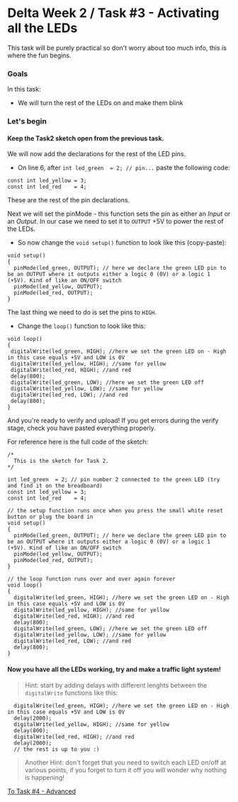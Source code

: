 # Delta Week 2 / Task #3 - Activating all the LEDs

This task will be purely practical so don't worry about too much info, this is where the fun begins.

### Goals
In this task:
  - We will turn the rest of the LEDs on and make them blink
  

    
### Let's begin
 
#### Keep the Task2 sketch open from the previous task.

We will now add the declarations for the rest of the LED pins.
 - On line 6, after `int led_green  = 2; // pin...` paste the following code:

```
const int led_yellow = 3;
const int led_red    = 4;
```

These are the rest of the pin declarations.

Next we will set the pinMode - this function sets the pin as either an *Input* or an *Output*. In our case we need to set it to `OUTPUT` +5V to power the rest of the LEDs.

 - So now change the `void setup()` function to look like this (copy-paste):

```
void setup()
{
  pinMode(led_green, OUTPUT); // here we declare the green LED pin to be an OUTPUT where it outputs either a logic 0 (0V) or a logic 1 (+5V). Kind of like an ON/OFF switch
  pinMode(led_yellow, OUTPUT);
  pinMode(led_red, OUTPUT);
}
```

The last thing we need to do is set the pins to `HIGH`.

 - Change the `loop()` function to look like this:
 
 ```
void loop()
{
  digitalWrite(led_green, HIGH); //here we set the green LED on - High in this case equals +5V and LOW is 0V
  digitalWrite(led_yellow, HIGH); //same for yellow
  digitalWrite(led_red, HIGH); //and red
  delay(800);
  digitalWrite(led_green, LOW); //here we set the green LED off
  digitalWrite(led_yellow, LOW); //same for yellow
  digitalWrite(led_red, LOW); //and red
  delay(800);
}
 ```
 
 And you're ready to verify and upload! If you get errors during the verify stage, check you have pasted everything properly. 
 
 For reference here is the full code of the sketch:
 
```
/*
  This is the sketch for Task 2.
*/

int led_green  = 2; // pin number 2 connected to the green LED (try and find it on the breadboard)
const int led_yellow = 3;
const int led_red    = 4;

// the setup function runs once when you press the small white reset button or plug the board in
void setup()
{
  pinMode(led_green, OUTPUT); // here we declare the green LED pin to be an OUTPUT where it outputs either a logic 0 (0V) or a logic 1 (+5V). Kind of like an ON/OFF switch
  pinMode(led_yellow, OUTPUT);
  pinMode(led_red, OUTPUT);
}

// the loop function runs over and over again forever
void loop()
{
  digitalWrite(led_green, HIGH); //here we set the green LED on - High in this case equals +5V and LOW is 0V
  digitalWrite(led_yellow, HIGH); //same for yellow
  digitalWrite(led_red, HIGH); //and red
  delay(800);
  digitalWrite(led_green, LOW); //here we set the green LED off
  digitalWrite(led_yellow, LOW); //same for yellow
  digitalWrite(led_red, LOW); //and red
  delay(800);
}
```

#### Now you have all the LEDs working, try and make a traffic light system!

> Hint: start by adding delays with different lenghts between the `digitalWrite` functions like this:

```
  digitalWrite(led_green, HIGH); //here we set the green LED on - High in this case equals +5V and LOW is 0V
  delay(2000);
  digitalWrite(led_yellow, HIGH); //same for yellow
  delay(800);
  digitalWrite(led_red, HIGH); //and red
  delay(2000);
  // the rest is up to you :)
```

> Another Hint: don't forget that you need to switch each LED on/off at various points, if you forget to turn it off you will wonder why nothing is happening!
 
 [To Task #4 - Advanced](https://github.com/dant14/Delta-sessions/tree/main/Week2/Task4)
